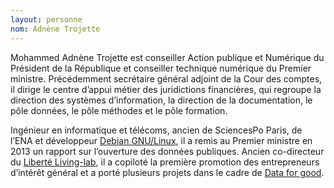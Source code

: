 ```yaml
---
layout: personne
nom: Adnène Trojette
---
```


Mohammed Adnène Trojette est conseiller Action publique et Numérique
du Président de la République et conseiller technique numérique du
Premier ministre. Précédemment secrétaire général adjoint de la Cour des
comptes, il dirige le centre d’appui métier des juridictions
financières, qui regroupe la direction des systèmes d’information, la
direction de la documentation, le pôle données, le pôle méthodes et le
pôle formation.

Ingénieur en informatique et télécoms, ancien de SciencesPo Paris, de
l’ENA et développeur [Debian GNU/Linux](http://www.debian.org/), il a
remis au Premier ministre en 2013 un rapport sur l’ouverture des
données publiques. Ancien co-directeur du [Liberté
Living-lab](http://www.liberte.paris/), il a copiloté la première
promotion des entrepreneurs d’intérêt général et a porté plusieurs
projets dans le cadre de [Data for good](https://dataforgood.fr/).
